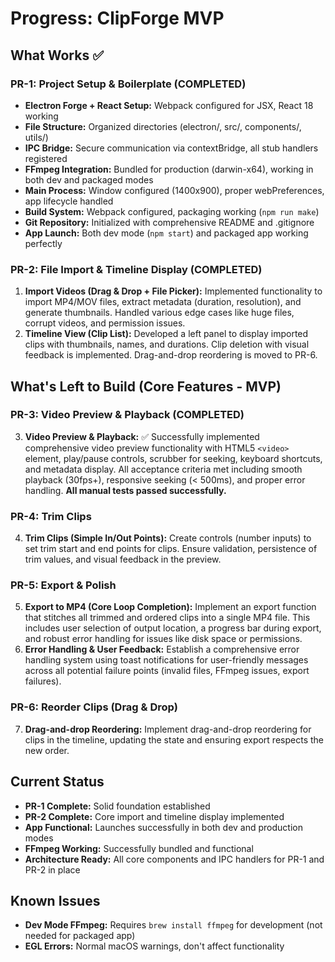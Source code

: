 # Progress: ClipForge MVP

## What Works ✅

### PR-1: Project Setup & Boilerplate (COMPLETED)
*   **Electron Forge + React Setup:** Webpack configured for JSX, React 18 working
*   **File Structure:** Organized directories (electron/, src/, components/, utils/)
*   **IPC Bridge:** Secure communication via contextBridge, all stub handlers registered
*   **FFmpeg Integration:** Bundled for production (darwin-x64), working in both dev and packaged modes
*   **Main Process:** Window configured (1400x900), proper webPreferences, app lifecycle handled
*   **Build System:** Webpack configured, packaging working (`npm run make`)
*   **Git Repository:** Initialized with comprehensive README and .gitignore
*   **App Launch:** Both dev mode (`npm start`) and packaged app working perfectly

### PR-2: File Import & Timeline Display (COMPLETED)
1.  **Import Videos (Drag & Drop + File Picker):** Implemented functionality to import MP4/MOV files, extract metadata (duration, resolution), and generate thumbnails. Handled various edge cases like huge files, corrupt videos, and permission issues.
2.  **Timeline View (Clip List):** Developed a left panel to display imported clips with thumbnails, names, and durations. Clip deletion with visual feedback is implemented. Drag-and-drop reordering is moved to PR-6.

## What's Left to Build (Core Features - MVP)

### PR-3: Video Preview & Playback (COMPLETED)
3.  **Video Preview & Playback:** ✅ Successfully implemented comprehensive video preview functionality with HTML5 `<video>` element, play/pause controls, scrubber for seeking, keyboard shortcuts, and metadata display. All acceptance criteria met including smooth playback (30fps+), responsive seeking (< 500ms), and proper error handling. **All manual tests passed successfully.**

### PR-4: Trim Clips
4.  **Trim Clips (Simple In/Out Points):** Create controls (number inputs) to set trim start and end points for clips. Ensure validation, persistence of trim values, and visual feedback in the preview.

### PR-5: Export & Polish
5.  **Export to MP4 (Core Loop Completion):** Implement an export function that stitches all trimmed and ordered clips into a single MP4 file. This includes user selection of output location, a progress bar during export, and robust error handling for issues like disk space or permissions.
6.  **Error Handling & User Feedback:** Establish a comprehensive error handling system using toast notifications for user-friendly messages across all potential failure points (invalid files, FFmpeg issues, export failures).

### PR-6: Reorder Clips (Drag & Drop)
7.  **Drag-and-drop Reordering:** Implement drag-and-drop reordering for clips in the timeline, updating the state and ensuring export respects the new order.

## Current Status

*   **PR-1 Complete:** Solid foundation established
*   **PR-2 Complete:** Core import and timeline display implemented
*   **App Functional:** Launches successfully in both dev and production modes
*   **FFmpeg Working:** Successfully bundled and functional
*   **Architecture Ready:** All core components and IPC handlers for PR-1 and PR-2 in place

## Known Issues

*   **Dev Mode FFmpeg:** Requires `brew install ffmpeg` for development (not needed for packaged app)
*   **EGL Errors:** Normal macOS warnings, don't affect functionality
